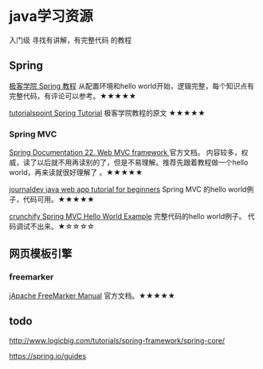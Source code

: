 # java学习资源

入门级 寻找有讲解，有完整代码 的教程

## Spring
[ 极客学院 Spring 教程](http://wiki.jikexueyuan.com/project/spring/) 从配置环境和hello world开始，逻辑完整，每个知识点有完整代码，有评论可以参考。★★★★★

[ tutorialspoint Spring Tutorial](https://www.tutorialspoint.com/spring/index.htm) 极客学院教程的原文 ★★★★★

### Spring MVC


[Spring Documentation 22. Web MVC framework ](https://docs.spring.io/spring/docs/current/spring-framework-reference/html/mvc.html) 官方文档。 内容较多，权威，读了以后就不用再读别的了，但是不易理解。推荐先跟着教程做一个hello world，再来读就很好理解了 。★★★★★

[journaldev java web app tutorial for beginners](https://www.journaldev.com/1854/java-web-application-tutorial-for-beginners) Spring MVC 的hello world例子，代码可用。★★★★★



[crunchify Spring MVC Hello World Example](http://crunchify.com/simplest-spring-mvc-hello-world-example-tutorial-spring-model-view-controller-tips/) 完整代码的hello world例子。 代码调试不出来。★☆☆☆☆

## 网页模板引擎

### freemarker

[jApache FreeMarker Manual](http://freemarker.org/docs/) 官方文档。★★★★★



## todo
http://www.logicbig.com/tutorials/spring-framework/spring-core/

https://spring.io/guides
